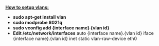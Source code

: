 <b><u>How to setup vlans:</u></b><br>
<ul>
<li><b>sudo apt-get install vlan</b></li>
<li><b>sudo modprobe 8021q</b></li>
<li><b>sudo vconfig add {interface name} {vlan id}</b></li>
<li><b>Edit /etc/network/interfaces</b>
auto {interface name}.{vlan id}
iface {interface name}.{vlan id} inet static
vlan-raw-device eth0
</ul>


